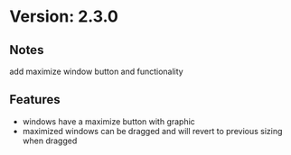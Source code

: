 # Version: 2.3.0

## Notes
add maximize window button and functionality

## Features
- windows have a maximize button with graphic
-  maximized windows can be dragged and will revert to previous sizing when dragged

